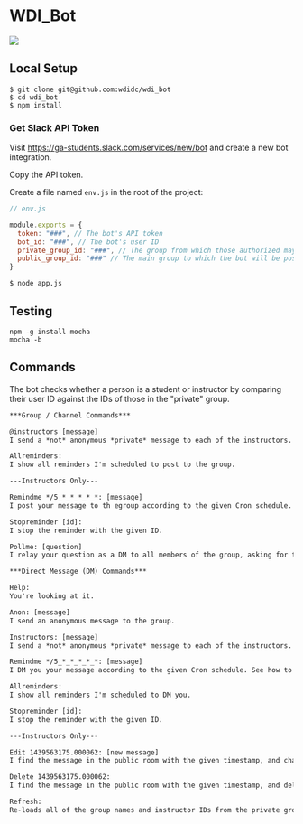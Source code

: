 # WDI_Bot

![](https://s3-us-west-2.amazonaws.com/slack-files2/avatars/2015-08-05/8710972370_d14a3c695cb69fe2ed3e_72.jpg)

## Local Setup
```
$ git clone git@github.com:wdidc/wdi_bot
$ cd wdi_bot
$ npm install
```

### Get Slack API Token

Visit https://ga-students.slack.com/services/new/bot and create a new bot integration.

Copy the API token.

Create a file named `env.js` in the root of the project:

```js
// env.js

module.exports = {
  token: "###", // The bot's API token
  bot_id: "###", // The bot's user ID
  private_group_id: "###", // The group from which those authorized may @mention the bot
  public_group_id: "###" // The main group to which the bot will be posting
}

```
```
$ node app.js
```

## Testing

```
npm -g install mocha
mocha -b
```

## Commands

The bot checks whether a person is a student or instructor by comparing their user ID against the IDs of those in the "private" group.

```txt
***Group / Channel Commands***

@instructors [message]
I send a *not* anonymous *private* message to each of the instructors.

Allreminders:
I show all reminders I'm scheduled to post to the group.

---Instructors Only---

Remindme */5_*_*_*_*_*: [message]
I post your message to th egroup according to the given Cron schedule. See how to write Crons here: http://crontab-generator.org . Instead of 5 fields, I accept 6, beginning with seconds. The example here means 'every 5 seconds'.

Stopreminder [id]:
I stop the reminder with the given ID.

Pollme: [question]
I relay your question as a DM to all members of the group, asking for them to respond with a number between 0 and 5 within 10 seconds. Then I display the results to the group.
```
```txt
***Direct Message (DM) Commands***

Help:
You're looking at it.

Anon: [message]
I send an anonymous message to the group.

Instructors: [message]
I send a *not* anonymous *private* message to each of the instructors.

Remindme */5_*_*_*_*_*: [message]
I DM you your message according to the given Cron schedule. See how to write Crons here: http://crontab-generator.org . Instead of 5 fields, I accept 6, beginning with seconds. The example here means 'every 5 seconds'.

Allreminders:
I show all reminders I'm scheduled to DM you.

Stopreminder [id]:
I stop the reminder with the given ID.

---Instructors Only---

Edit 1439563175.000062: [new message]
I find the message in the public room with the given timestamp, and change its text.

Delete 1439563175.000062:
I find the message in the public room with the given timestamp, and delete it.

Refresh:
Re-loads all of the group names and instructor IDs from the private group.
```
